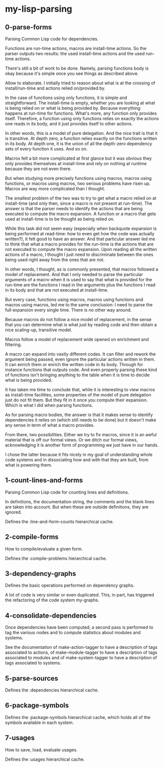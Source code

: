 my-lisp-parsing
===============

0-parse-forms
-------------

Parsing Common Lisp code for dependencies.

Functions are run-time actions, macros are install-time actions. So the parser outputs two results: the used install-time actions and the used run-time actions.

There's still a bit of work to be done. Namely, parsing functions body is okay because it's simple once you see things as described above.

Allow to elaborate. I initially tried to reason about what is at the crossing of install/run-time and actions relied on/provided by.

In the case of functions using only functions, it is simple and straightforward. The install-time is empty, whether you are looking at what is being relied on or what is being provided by. Because everything happens at run-time for functions. What's more, any function only provides itself. Therefore, a function using only functions relies on exactly the actions one reads in its body, and it just provides itself to other actions.

In other words, this is a model of pure delegation. And the nice trait is that it is transitive. At depth zero, a function relies exactly on the functions written in its body. At depth one, it is the union of all the depth-zero dependency sets of every function it uses. And so on.

Macros felt a bit more complicated at first glance but it was obvious they only provides themselves at install-time and rely on nothing at runtime because they are not even there.

But when studying more precisely functions using macros, macros using functions, or macros using macros, two serious problems have risen up. Macros are way more complicated than I thought.

The smallest problem of the two was to try to get what a macro relied on at install-time (and only then, since a macro is not present at run-time). The answer is that the parser needs to identify the actions that are being executed to compute the macro expansion. A function or a macro that gets used at install-time is to be thought as being relied on.

While this task did not seem easy (especially when backquote expansion is being performed at read-time: how to even get how the code was actually written?), it felt good to have an answer. And that particular answer led me to think that what a macro provides for the run-time is the actions that are not executed to compute the macro expansion. Upon reading all the written actions of a macro, I thought I just need to discriminate between the ones being used right away from the ones that are not.

In other words, I thought, as is commonly presented, that macros followed a model of replacement. And that I only needed to parse the particular arguments of a macro when it is used to say that what is provided for the run-time are the functions I read in the arguments plus the functions I read in its body and that are not executed at install-time.

But every case, functions using macros, macros using functions and macros using macros, led me to the same conclusion: I need to parse the full expansion every single time. There is no other way around.

Because macros do not follow a nice model of replacement, in the sense that you can determine what is what just by reading code and then obtain a nice scaling-up, transitive model.

Macros follow a model of replacement wide opened on enrichment and filtering.

A macro can expand into vastly different codes. It can filter and rework the argument being passed, even ignore the particular actions written in them. It can enrich them or enrich the written code in its body. Through for instance functions that outputs code. And even properly parsing these kind of functions isn't bringing anything to the table when it is time to decide what is being provided.

It has taken me time to conclude that, while it is interesting to view macros as install-time facilities, some properties of the model of pure delegation just do not fit them. But they fit in it once you compute their expansion. Which is what I did when parsing functions.

As for parsing macro bodies, the answer is that it makes sense to identify dependencies it relies on (which still needs to be done) but it doesn't make any sense in term of what a macro provides.

From there, two possibilities. Either we try to fix macros, since it is an awful material that is off our formal views. Or we ditch our formal views, acknowledging it is another form of programming we just have in our hands.

I chose the latter because it fits nicely in my goal of understanding whole code systems and in dissociating how and with that they are built, from what is powering them.


1-count-lines-and-forms
-----------------------

Parsing Common Lisp code for counting lines and definitions.

In definitions, the documentation string, the comments and the blank lines are taken into account. But when these are outside definitions, they are ignored.

Defines the :line-and-form-counts hierarchical cache.


2-compile-forms
---------------

How to compile/evaluate a given form.

Defines the :compile-problems hierarchical cache.


3-dependency-graphs
-------------------

Defines the basic operations performed on dependency graphs.

A lot of code is very similar or even duplicated. This, in part, has triggered the refactoring of the code system my-graphs.


4-consolidate-dependencies
--------------------------

Once dependencies have been computed, a second pass is performed to tag the various nodes and to compute statistics about modules and systems.

See the documentation of make-action-tagger to have a description of tags associated to actions, of make-module-tagger to have a description of tags associated to modules and of make-system-tagger to have a description of tags associated to systems.


5-parse-sources
---------------

Defines the :dependencies hierarchical cache.


6-package-symbols
-----------------

Defines the :package-symbols hierarchical cache, which holds all of the symbols available in each system.


7-usages
--------

How to save, load, evaluate usages.

Defines the :usages hierarchical cache.